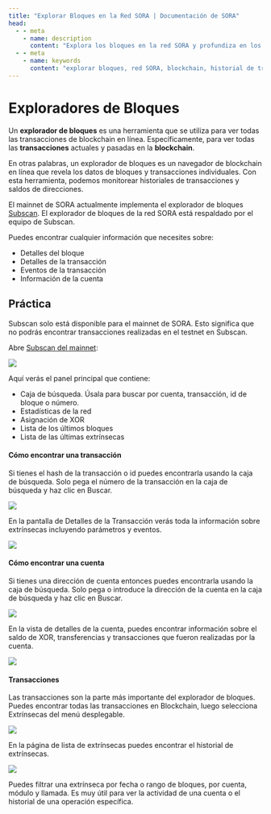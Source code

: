 ```yaml
---
title: "Explorar Bloques en la Red SORA | Documentación de SORA"
head:
  - - meta
    - name: description
      content: "Explora los bloques en la red SORA y profundiza en los detalles del historial de transacciones de la blockchain. Descubre los últimos bloques, altura de bloque, transacciones y otra información clave que proporciona perspectivas sobre el funcionamiento y la actividad de la red SORA."
  - - meta
    - name: keywords
      content: "explorar bloques, red SORA, blockchain, historial de transacciones, altura de bloque, transacciones"
---
```


# Exploradores de Bloques

Un **explorador de bloques** es una herramienta que se utiliza para ver todas las transacciones de blockchain en línea. Específicamente, para ver todas las **transacciones** actuales y pasadas en la **blockchain**.

En otras palabras, un explorador de bloques es un navegador de blockchain en línea que revela los datos de bloques y transacciones individuales. Con esta herramienta, podemos monitorear historiales de transacciones y saldos de direcciones.

El mainnet de SORA actualmente implementa el explorador de bloques [Subscan](https://sora.subscan.io/). El explorador de bloques de la red SORA está respaldado por el equipo de Subscan.

Puedes encontrar cualquier información que necesites sobre:

- Detalles del bloque
- Detalles de la transacción
- Eventos de la transacción
- Información de la cuenta

## Práctica

Subscan solo está disponible para el mainnet de SORA. Esto significa que no podrás encontrar transacciones realizadas en el testnet en Subscan.

Abre [Subscan del mainnet](https://sora.subscan.io/):

![](.gitbook/assets/explore-blocks-open-subscan.png)

Aquí verás el panel principal que contiene:

- Caja de búsqueda. Úsala para buscar por cuenta, transacción, id de bloque o número.
- Estadísticas de la red
- Asignación de XOR
- Lista de los últimos bloques
- Lista de las últimas extrínsecas

#### Cómo encontrar una transacción

Si tienes el hash de la transacción o id puedes encontrarla usando la caja de búsqueda. Solo pega el número de la transacción en la caja de búsqueda y haz clic en Buscar.

![](.gitbook/assets/explore-blocks-search-transaction.png)

En la pantalla de Detalles de la Transacción verás toda la información sobre extrínsecas incluyendo parámetros y eventos.

![](.gitbook/assets/explore-blocks-show-details-extrinsics.png)

#### Cómo encontrar una cuenta

Si tienes una dirección de cuenta entonces puedes encontrarla usando la caja de búsqueda. Solo pega o introduce la dirección de la cuenta en la caja de búsqueda y haz clic en Buscar.

![](.gitbook/assets/explore-blocks-search-account.png)

En la vista de detalles de la cuenta, puedes encontrar información sobre el saldo de XOR, transferencias y transacciones que fueron realizadas por la cuenta.

![](.gitbook/assets/explore-blocks-show-account-details.png)

#### Transacciones

Las transacciones son la parte más importante del explorador de bloques. Puedes encontrar todas las transacciones en Blockchain, luego selecciona Extrínsecas del menú desplegable.

![](.gitbook/assets/explore-blocks-show-extrinsics.png)

En la página de lista de extrínsecas puedes encontrar el historial de extrínsecas.

![](.gitbook/assets/explore-blocks-extrinsic-history.png)

Puedes filtrar una extrínseca por fecha o rango de bloques, por cuenta, módulo y llamada. Es muy útil para ver la actividad de una cuenta o el historial de una operación específica.

